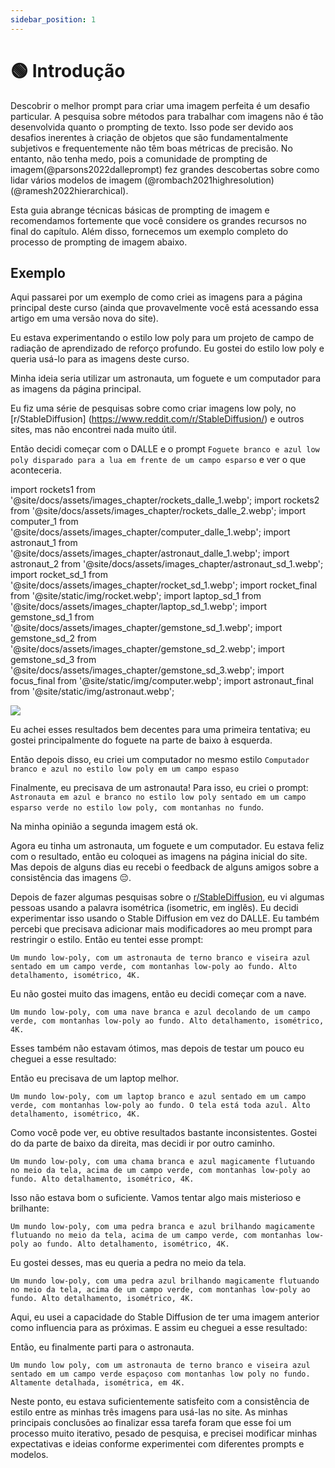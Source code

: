 ```yaml
---
sidebar_position: 1
---
```


# 🟢 Introdução

Descobrir o melhor prompt para criar uma imagem perfeita é um desafio particular.
A pesquisa sobre métodos para trabalhar com imagens não é tão desenvolvida quanto o prompting de texto. Isso pode ser devido aos desafios inerentes à criação de objetos que são fundamentalmente subjetivos e frequentemente não têm boas métricas de precisão. No entanto, não tenha medo, pois a comunidade de prompting de imagem(@parsons2022dalleprompt) fez grandes descobertas sobre como lidar vários modelos de imagem (@rombach2021highresolution)(@ramesh2022hierarchical).

Esta guia abrange técnicas básicas de prompting de imagem e recomendamos fortemente que você considere os grandes recursos no final do capítulo. Além disso, fornecemos um exemplo completo do processo de prompting de imagem abaixo.

## Exemplo

Aqui passarei por um exemplo de como criei as imagens para a página principal deste curso (ainda que provavelmente você está acessando essa artigo em uma versão nova do site).

Eu estava experimentando o estilo low poly para um projeto de campo de radiação de aprendizado de reforço profundo. Eu gostei do estilo low poly e queria usá-lo para as imagens deste curso. 

Minha ideia seria utilizar um astronauta, um foguete e um computador para as imagens da página principal.

Eu fiz uma série de pesquisas sobre como criar imagens low poly, no [r/StableDiffusion] (https://www.reddit.com/r/StableDiffusion/) e outros sites, mas não encontrei nada muito útil.

Então decidi começar com o DALLE e o prompt `Foguete branco e azul low poly disparado para a lua em frente de um campo esparso` e ver o que aconteceria.

import rockets1 from '@site/docs/assets/images_chapter/rockets_dalle_1.webp';
import rockets2 from '@site/docs/assets/images_chapter/rockets_dalle_2.webp';
import computer_1 from '@site/docs/assets/images_chapter/computer_dalle_1.webp';
import astronaut_1 from '@site/docs/assets/images_chapter/astronaut_dalle_1.webp';
import astronaut_2 from '@site/docs/assets/images_chapter/astronaut_sd_1.webp';
import rocket_sd_1 from '@site/docs/assets/images_chapter/rocket_sd_1.webp';
import rocket_final from '@site/static/img/rocket.webp';
import laptop_sd_1 from '@site/docs/assets/images_chapter/laptop_sd_1.webp';
import gemstone_sd_1 from '@site/docs/assets/images_chapter/gemstone_sd_1.webp';
import gemstone_sd_2 from '@site/docs/assets/images_chapter/gemstone_sd_2.webp';
import gemstone_sd_3 from '@site/docs/assets/images_chapter/gemstone_sd_3.webp';
import focus_final from '@site/static/img/computer.webp';
import astronaut_final from '@site/static/img/astronaut.webp';

<div style={{textAlign: 'center'}}>
  <img src={rockets1} style={{width: "750px"}}/>
</div>


<div style={{textAlign: 'center'}}>
  <LazyLoadImage src={rockets2} style={{width: "750px"}} />
</div>

Eu achei esses resultados bem decentes para uma primeira tentativa; eu gostei principalmente do foguete na parte de baixo à esquerda.

Então depois disso, eu criei um computador no mesmo estilo `Computador branco e azul no estilo low poly em um campo espaso`

<div style={{textAlign: 'center'}}>
  <LazyLoadImage src={computer_1} style={{width: "750px"}} />
</div>

Finalmente, eu precisava de um astronauta! Para isso, eu criei o prompt: `Astronauta em azul e branco no estilo low poly sentado em um campo esparso verde no estilo low poly, com montanhas no fundo`. 

<div style={{textAlign: 'center'}}>
  <LazyLoadImage src={astronaut_1} style={{width: "750px"}} />
</div>

Na minha opinião a segunda imagem está ok. 

Agora eu tinha um astronauta, um foguete e um computador. Eu estava feliz com o resultado, então eu coloquei as imagens na página inicial do site. Mas depois de alguns dias eu recebi o feedback de alguns amigos sobre a consistência das imagens 😔.

Depois de fazer algumas pesquisas sobre o [r/StableDiffusion](https://www.reddit.com/r/StableDiffusion/), eu vi algumas pessoas usando a palavra isométrica (isometric, em inglês). Eu decidi experimentar isso usando o Stable Diffusion em vez do DALLE. Eu também percebi que precisava adicionar mais modificadores ao meu prompt para restringir o estilo. Então eu tentei esse prompt:

`Um mundo low-poly, com um astronauta de terno branco e viseira azul sentado em um campo verde, com montanhas low-poly ao fundo. Alto detalhamento, isométrico, 4K.`

<div style={{textAlign: 'center'}}>
  <LazyLoadImage src={astronaut_2} style={{width: "250px"}} />
</div>

Eu não gostei muito das imagens, então eu decidi começar com a nave.

`Um mundo low-poly, com uma nave branca e azul decolando de um campo verde, com montanhas low-poly ao fundo. Alto detalhamento, isométrico, 4K.`

<div style={{textAlign: 'center'}}>
  <LazyLoadImage src={rocket_sd_1} style={{width: "250px"}} />
</div>


Esses também não estavam ótimos, mas depois de testar um pouco eu cheguei a esse resultado:

<div style={{textAlign: 'center'}}>
  <LazyLoadImage src={rocket_final} style={{width: "250px"}} />
</div>

Então eu precisava de um laptop melhor.

`Um mundo low-poly, com um laptop branco e azul sentado em um campo verde, com montanhas low-poly ao fundo. O tela está toda azul. Alto detalhamento, isométrico, 4K.`

<div style={{textAlign: 'center'}}>
  <LazyLoadImage src={laptop_sd_1} style={{width: "250px"}} />
</div>

Como você pode ver, eu obtive resultados bastante inconsistentes. Gostei do da parte de baixo da direita, mas decidi ir por outro caminho.

`Um mundo low-poly, com uma chama branca e azul magicamente flutuando no meio da tela, acima de um campo verde, com montanhas low-poly ao fundo. Alto detalhamento, isométrico, 4K.`

<div style={{textAlign: 'center'}}>
  <LazyLoadImage src={gemstone_sd_1} style={{width: "250px"}} />
</div>

Isso não estava bom o suficiente. Vamos tentar algo mais misterioso e brilhante:

`Um mundo low-poly, com uma pedra branca e azul brilhando magicamente flutuando no meio da tela, acima de um campo verde, com montanhas low-poly ao fundo. Alto detalhamento, isométrico, 4K.`

<div style={{textAlign: 'center'}}>
  <LazyLoadImage src={gemstone_sd_2} style={{width: "250px"}} />
</div>

Eu gostei desses, mas eu queria a pedra no meio da tela.

`Um mundo low-poly, com uma pedra azul brilhando magicamente flutuando no meio da tela, acima de um campo verde, com montanhas low-poly ao fundo. Alto detalhamento, isométrico, 4K.`

<div style={{textAlign: 'center'}}>
  <LazyLoadImage src={gemstone_sd_3} style={{width: "250px"}} />
</div>

Aqui, eu usei a capacidade do Stable Diffusion de ter uma imagem anterior como influencia para as próximas. E assim eu cheguei a esse resultado:

<div style={{textAlign: 'center'}}>
  <LazyLoadImage src={focus_final} style={{width: "250px"}} />
</div>

Então, eu finalmente parti para o astronauta.

`Um mundo low poly, com um astronauta de terno branco e viseira azul sentado em um campo verde espaçoso com montanhas low poly no fundo. Altamente detalhada, isométrica, em 4K.`

<div style={{textAlign: 'center'}}>
  <LazyLoadImage src={astronaut_final} style={{width: "250px"}} />
</div>

Neste ponto, eu estava suficientemente satisfeito com a consistência de estilo entre as minhas três imagens para usá-las no site. As minhas principais conclusões ao finalizar essa tarefa foram que esse foi um processo muito iterativo, pesado de pesquisa, e precisei modificar minhas expectativas e ideias conforme experimentei com diferentes prompts e modelos.
